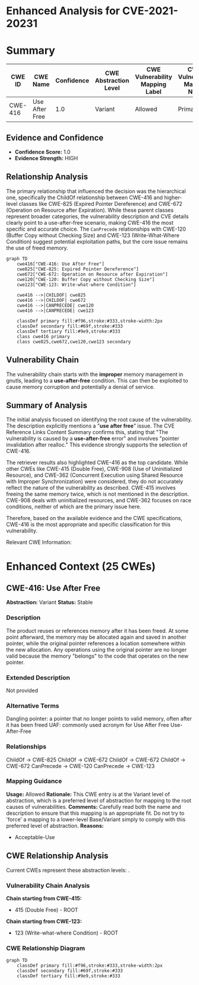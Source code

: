 # Enhanced Analysis for CVE-2021-20231

# Summary
| CWE ID | CWE Name | Confidence | CWE Abstraction Level | CWE Vulnerability Mapping Label | CWE-Vulnerability Mapping Notes |
|---|---|---|---|---|---|
| CWE-416 | Use After Free | 1.0 | Variant | Allowed | Primary CWE |

## Evidence and Confidence

*   **Confidence Score:** 1.0
*   **Evidence Strength:** HIGH

## Relationship Analysis
The primary relationship that influenced the decision was the hierarchical one, specifically the ChildOf relationship between CWE-416 and higher-level classes like CWE-825 (Expired Pointer Dereference) and CWE-672 (Operation on Resource after Expiration). While these parent classes represent broader categories, the vulnerability description and CVE details clearly point to a use-after-free scenario, making CWE-416 the most specific and accurate choice. The `CanPrecede` relationships with CWE-120 (Buffer Copy without Checking Size) and CWE-123 (Write-What-Where Condition) suggest potential exploitation paths, but the core issue remains the use of freed memory.

```mermaid
graph TD
    cwe416["CWE-416: Use After Free"]
    cwe825["CWE-825: Expired Pointer Dereference"]
    cwe672["CWE-672: Operation on Resource after Expiration"]
    cwe120["CWE-120: Buffer Copy without Checking Size"]
    cwe123["CWE-123: Write-what-where Condition"]
    
    cwe416 -->|CHILDOF| cwe825
    cwe416 -->|CHILDOF| cwe672
    cwe416 -->|CANPRECEDE| cwe120
    cwe416 -->|CANPRECEDE| cwe123
    
    classDef primary fill:#f96,stroke:#333,stroke-width:2px
    classDef secondary fill:#69f,stroke:#333
    classDef tertiary fill:#9e9,stroke:#333
    class cwe416 primary
    class cwe825,cwe672,cwe120,cwe123 secondary
```

## Vulnerability Chain
The vulnerability chain starts with the **improper** memory management in gnutls, leading to a **use-after-free** condition. This can then be exploited to cause memory corruption and potentially a denial of service.

## Summary of Analysis
The initial analysis focused on identifying the root cause of the vulnerability. The description explicitly mentions a "**use after free**" issue. The CVE Reference Links Content Summary confirms this, stating that "The vulnerability is caused by a **use-after-free** error" and involves "pointer invalidation after realloc." This evidence strongly supports the selection of CWE-416.

The retriever results also highlighted CWE-416 as the top candidate. While other CWEs like CWE-415 (Double Free), CWE-908 (Use of Uninitialized Resource), and CWE-362 (Concurrent Execution using Shared Resource with Improper Synchronization) were considered, they do not accurately reflect the nature of the vulnerability as described. CWE-415 involves freeing the same memory twice, which is not mentioned in the description. CWE-908 deals with uninitialized resources, and CWE-362 focuses on race conditions, neither of which are the primary issue here.

Therefore, based on the available evidence and the CWE specifications, CWE-416 is the most appropriate and specific classification for this vulnerability.

Relevant CWE Information:

# Enhanced Context (25 CWEs)

## CWE-416: Use After Free
**Abstraction:** Variant
**Status:** Stable

### Description
The product reuses or references memory after it has been freed. At some point afterward, the memory may be allocated again and saved in another pointer, while the original pointer references a location somewhere within the new allocation. Any operations using the original pointer are no longer valid because the memory "belongs" to the code that operates on the new pointer.

### Extended Description
Not provided

### Alternative Terms
Dangling pointer: a pointer that no longer points to valid memory, often after it has been freed
UAF: commonly used acronym for Use After Free
Use-After-Free

### Relationships
ChildOf -> CWE-825
ChildOf -> CWE-672
ChildOf -> CWE-672
ChildOf -> CWE-672
CanPrecede -> CWE-120
CanPrecede -> CWE-123

### Mapping Guidance
**Usage:** Allowed
**Rationale:** This CWE entry is at the Variant level of abstraction, which is a preferred level of abstraction for mapping to the root causes of vulnerabilities.
**Comments:** Carefully read both the name and description to ensure that this mapping is an appropriate fit. Do not try to 'force' a mapping to a lower-level Base/Variant simply to comply with this preferred level of abstraction.
**Reasons:**
- Acceptable-Use


## CWE Relationship Analysis

Current CWEs represent these abstraction levels: .


### Vulnerability Chain Analysis

**Chain starting from CWE-415:**
- 415 (Double Free) - ROOT


**Chain starting from CWE-123:**
- 123 (Write-what-where Condition) - ROOT



### CWE Relationship Diagram

```mermaid
graph TD
    classDef primary fill:#f96,stroke:#333,stroke-width:2px
    classDef secondary fill:#69f,stroke:#333
    classDef tertiary fill:#9e9,stroke:#333
```